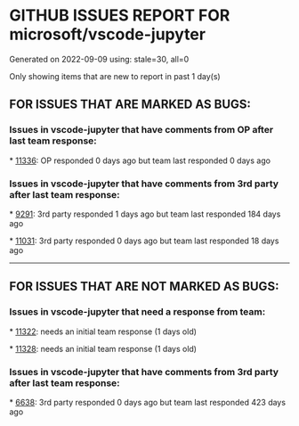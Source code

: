 
# GITHUB ISSUES REPORT FOR microsoft/vscode-jupyter


Generated on 2022-09-09 using: stale=30, all=0


Only showing items that are new to report in past 1 day(s)


## FOR ISSUES THAT ARE MARKED AS BUGS:


### Issues in vscode-jupyter that have comments from OP after last team response:


\* [11336](https://github.com/microsoft/vscode-jupyter/issues/11336 "Widgets not displaying in notebook"): OP responded 0 days ago but team last responded 0 days ago

### Issues in vscode-jupyter that have comments from 3rd party after last team response:


\* [9291](https://github.com/microsoft/vscode-jupyter/issues/9291 "Function decorators not included in code when running with shift+enter"): 3rd party responded 1 days ago but team last responded 184 days ago

\* [11031](https://github.com/microsoft/vscode-jupyter/issues/11031 "VS Code crashes when running a cell that produces a lot of output"): 3rd party responded 0 days ago but team last responded 18 days ago

---

## FOR ISSUES THAT ARE NOT MARKED AS BUGS:


### Issues in vscode-jupyter that need a response from team:


\* [11322](https://github.com/microsoft/vscode-jupyter/issues/11322 "All Interactive Window tests failing"): needs an initial team response (1 days old)

\* [11328](https://github.com/microsoft/vscode-jupyter/issues/11328 "Flaky test: IPyWidget Script Manager: &quot;before all&quot; hook for &quot;Returns the right base Url&quot;"): needs an initial team response (1 days old)

### Issues in vscode-jupyter that have comments from 3rd party after last team response:


\* [6638](https://github.com/microsoft/vscode-jupyter/issues/6638 "Decorate VS Code Interactive Window with additional meta data (e.g. proces ID)"): 3rd party responded 0 days ago but team last responded 423 days ago
